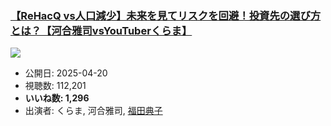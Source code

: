### [【ReHacQ vs人口減少】未来を見てリスクを回避！投資先の選び方とは？【河合雅司vsYouTuberくらま】](https://www.youtube.com/watch?v=PolNzDk3cls)
[![](https://img.youtube.com/vi/PolNzDk3cls/sddefault.jpg)](https://www.youtube.com/watch?v=PolNzDk3cls)
-   公開日: 2025-04-20
-   視聴数: 112,201
-   **いいね数: 1,296**
-   出演者: くらま, 河合雅司, [福田典子](/rehacq_fan/people/福田典子 "wikilink")
